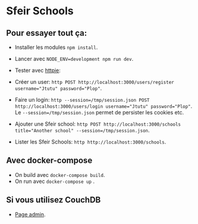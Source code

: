 # Sfeir Schools

## Pour essayer tout ça:

- Installer les modules `npm install`.
- Lancer avec `NODE_ENV=development npm run dev`.

- Tester avec [httpie](https://httpie.org/):

- Créer un user: `http POST http://localhost:3000/users/register username="Jtutu" password="Plop"`.
- Faire un login: `http --session=/tmp/session.json POST http://localhost:3000/users/login username="Jtutu" password="Plop"`. Le `--session=/tmp/session.json` permet de persister les cookies etc.
- Ajouter une Sfeir school: `http POST http://localhost:3000/schools title="Another school" --session=/tmp/session.json`.
- Lister les Sfeir Schools: `http http://localhost:3000/schools`.

## Avec docker-compose

- On build avec `docker-compose build`. 
- On run avec `docker-compose up` .

## Si vous utilisez CouchDB
- [Page admin](http://localhost:5984/_utils/).
